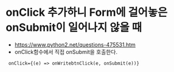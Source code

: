 # onClick 추가하니 Form에 걸어놓은 onSubmit이 일어나지 않을 때

- https://www.python2.net/questions-475531.htm
- onClick함수에서 직접 onSubmit을 호출한다.

```
 onClick={(e) => onWritebtnClick(e, onSubmit(e))}
```
